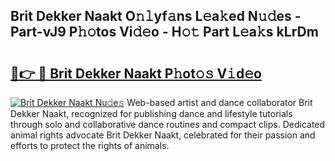 ## Brit Dekker Naakt O𝚗𝚕yf𝚊ns L𝚎a𝚔ed N𝚞𝚍es - Part-vJ9 P𝚑𝚘tos Vi𝚍𝚎o - H𝚘𝚝 Part L𝚎a𝚔s kLrDm

# <h2><a href="http://kf2ocx.oniu.top/?m=Brit+Dekker+Naakt">🔗👉 🔴 Brit Dekker Naakt P𝚑ot𝚘𝚜 V𝚒d𝚎o</a></h2>

[![Brit Dekker Naakt Nu𝚍e𝚜](https://i.imgur.com/0qMVB7G.gif)](http://kf2ocx.oniu.top/?m=Brit+Dekker+Naakt)
Web-based artist and dance collaborator Brit Dekker Naakt, recognized for publishing dance and lifestyle tutorials through solo and collaborative dance routines and compact clips. Dedicated animal rights advocate Brit Dekker Naakt, celebrated for their passion and efforts to protect the rights of animals.  
